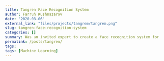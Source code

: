 ```yaml
---
title: Tangren Face Recognition System
author: Farruh Kushnazarov
date: '2020-08-06'
external_link: "files/projects/tangrem/tangrem.png"
slug: tangren-face-recognition-system
categories: []
summary: Was an invited expert to create a face recognition system for smart building and smart parting projects. The systems implemented dozen of projects in Xiamen city in China.
permalink: /posts/tangren/
tags:
tags: [Machine Learning]
---
```

